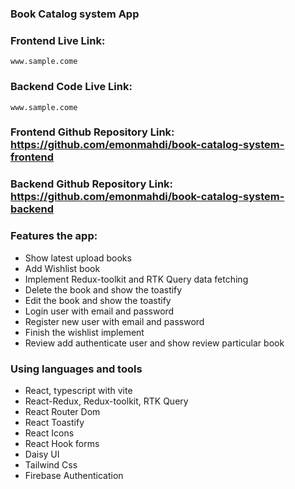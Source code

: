 ### Book Catalog system App

### Frontend Live Link:

`www.sample.come`

### Backend Code Live Link:

`www.sample.come`

### Frontend Github Repository Link: https://github.com/emonmahdi/book-catalog-system-frontend

### Backend Github Repository Link: https://github.com/emonmahdi/book-catalog-system-backend

### Features the app:

- Show latest upload books
- Add Wishlist book
- Implement Redux-toolkit and RTK Query data fetching
- Delete the book and show the toastify
- Edit the book and show the toastify
- Login user with email and password
- Register new user with email and password
- Finish the wishlist implement
- Review add authenticate user and show review particular book

### Using languages and tools

- React, typescript with vite
- React-Redux, Redux-toolkit, RTK Query
- React Router Dom
- React Toastify
- React Icons
- React Hook forms
- Daisy UI
- Tailwind Css
- Firebase Authentication
